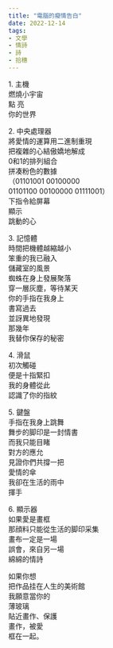 ```yaml
---
title: "電腦的癡情告白"
date: 2022-12-14 
tags:
- 文學
- 情詩
- 詩
- 拾穗
---
```

           

1\. 主機  
燃燒小宇宙  
點 亮  
你的世界  
  
2\. 中央處理器  
將愛情的運算用二進制重現  
把複雜的心結傲嬌地解成  
0和1的排列組合  
拼凑粉色的數據  
（01101001 00100000  
01101100 00100000 01111001）  
下指令給屏幕  
顯示  
跳動的心  
  
3\. 記憶體  
時間把機體越縮越小  
笨重的我已融入  
儲藏室的風景  
蜘蛛在身上發展聚落  
穿一層灰塵，等待某天  
你的手指在我身上  
書寫過去  
並訝異地發現  
那幾年  
我替你保存的秘密  
  
4\. 滑鼠  
初次觸碰  
便是十指緊扣  
我的身體從此  
認識了你的指紋  
  
5\. 鍵盤  
手指在我身上跳舞  
舞步的脚印是一封情書  
而我只能目睹  
對方的應允  
見證你們共撐一把  
愛情的傘  
我卻在生活的雨中  
揮手  
  
6\. 顯示器  
如果愛是畫框  
那顔料只能從生活的脚印采集  
畫布一定是一場  
誤會，來自另一場  
綿綿的情詩  
  
如果你想  
把作品挂在人生的美術館  
我願意當你的  
薄玻璃  
貼近畫作、保護  
畫作，被愛  
框在一起。